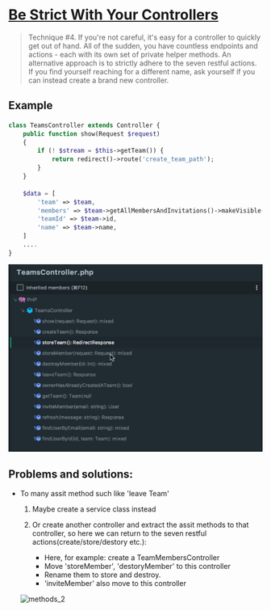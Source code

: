 # [Be Strict With Your Controllers](https://laracasts.com/series/ten-techniques-for-cleaner-code/episodes/4)

> Technique #4. If you're not careful, it's easy for a controller to quickly get out of hand. All of the sudden, you have countless endpoints and actions - each with its own set of private helper methods. An alternative approach is to strictly adhere to the seven restful actions. If you find yourself reaching for a different name, ask yourself if you can instead create a brand new controller.

## Example
```php
class TeamsController extends Controller {
    public function show(Request $request)
    {
        if (! $stream = $this->getTeam()) {
            return redirect()->route('create_team_path');
        }
    }

    $data = [
        'team' => $team,
        'members' => $team->getAllMembersAndInvitations()->makeVisible('email'),
        'teamId' => $team->id,
        'name' => $team->name,
    ]
    ....
}
```

![methods](https://github.com/yxj0312/docs/blob/master/images/sc_methods.JPG)

## Problems and solutions:

- To many assit method such like 'leave Team'

    1. Maybe create a service class instead
    2. Or create another controller and extract the assit methods to that controller, so here we can return to the seven restful actions(create/store/destory etc.):

        - Here, for example: create a TeamMembersController
        - Move 'storeMember', 'destoryMember' to this controller
        - Rename them to store and destroy.
        - 'inviteMember' also move to this controller

    ![methods_2](https://github.com/yxj0312/docs/blob/master/images/sc_methods_2.JPG)

